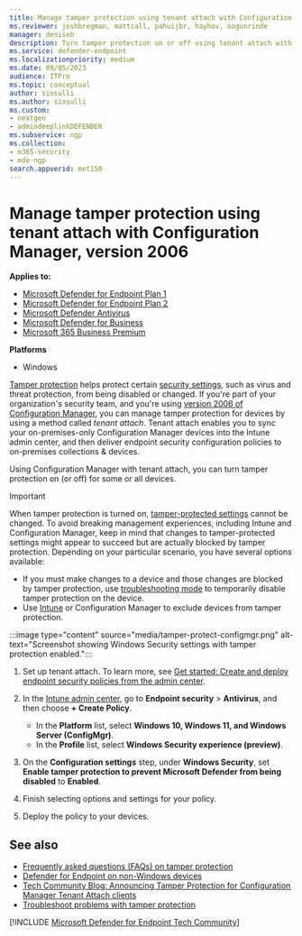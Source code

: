 ```yaml
---
title: Manage tamper protection using tenant attach with Configuration Manager, version 2006
ms.reviewer: joshbregman, mattcall, pahuijbr, hayhov, oogunrinde
manager: deniseb
description: Turn tamper protection on or off using tenant attach with Configuration Manager.
ms.service: defender-endpoint
ms.localizationpriority: medium
ms.date: 09/05/2023
audience: ITPro
ms.topic: conceptual
author: siosulli
ms.author: siosulli
ms.custom: 
- nextgen
- admindeeplinkDEFENDER
ms.subservice: ngp
ms.collection: 
- m365-security
- mde-ngp
search.appverid: met150
---
```


# Manage tamper protection using tenant attach with Configuration Manager, version 2006

**Applies to:**

- [Microsoft Defender for Endpoint Plan 1](https://go.microsoft.com/fwlink/p/?linkid=2154037)
- [Microsoft Defender for Endpoint Plan 2](https://go.microsoft.com/fwlink/p/?linkid=2154037)
- [Microsoft Defender Antivirus](microsoft-defender-antivirus-windows.md)
- [Microsoft Defender for Business](../defender-business/mdb-overview.md)
- [Microsoft 365 Business Premium](../../business-premium/m365bp-overview.md)

**Platforms**
- Windows

[Tamper protection](prevent-changes-to-security-settings-with-tamper-protection.md) helps protect certain [security settings](prevent-changes-to-security-settings-with-tamper-protection.md#what-happens-when-tamper-protection-is-turned-on), such as virus and threat protection, from being disabled or changed. If you're part of your organization's security team, and you're using [version 2006 of Configuration Manager](/mem/configmgr/core/plan-design/changes/whats-new-in-version-2006), you can manage tamper protection for devices by using a method called *tenant attach*. Tenant attach enables you to sync your on-premises-only Configuration Manager devices into the Intune admin center, and then deliver endpoint security configuration policies to on-premises collections & devices. 

Using Configuration Manager with tenant attach, you can turn tamper protection on (or off) for some or all devices. 

> [!IMPORTANT]
> When tamper protection is turned on, [tamper-protected settings](prevent-changes-to-security-settings-with-tamper-protection.md#what-is-tamper-protection) cannot be changed. To avoid breaking management experiences, including Intune and Configuration Manager, keep in mind that changes to tamper-protected settings might appear to succeed but are actually blocked by tamper protection. Depending on your particular scenario, you have several options available: 
> - If you must make changes to a device and those changes are blocked by tamper protection, use [troubleshooting mode](/microsoft-365/security/defender-endpoint/enable-troubleshooting-mode) to temporarily disable tamper protection on the device.
> - Use [Intune](manage-tamper-protection-intune.md) or Configuration Manager to exclude devices from tamper protection. 

:::image type="content" source="media/tamper-protect-configmgr.png" alt-text="Screenshot showing Windows Security settings with tamper protection enabled.":::

1. Set up tenant attach. To learn more, see [Get started: Create and deploy endpoint security policies from the admin center](/mem/configmgr/tenant-attach/endpoint-security-get-started).

2. In the [Intune admin center](https://go.microsoft.com/fwlink/?linkid=2109431), go to **Endpoint security** \> **Antivirus**, and then choose **+ Create Policy**.

   - In the **Platform** list, select **Windows 10, Windows 11, and Windows Server (ConfigMgr)**.
   - In the **Profile** list, select **Windows Security experience (preview)**.

3. On the **Configuration settings** step, under **Windows Security**, set **Enable tamper protection to prevent Microsoft Defender from being disabled** to **Enabled**.

4. Finish selecting options and settings for your policy.

5. Deploy the policy to your devices.

## See also

- [Frequently asked questions (FAQs) on tamper protection](faqs-on-tamper-protection.yml)
- [Defender for Endpoint on non-Windows devices](configure-endpoints-non-windows.md)
- [Tech Community Blog: Announcing Tamper Protection for Configuration Manager Tenant Attach clients](https://techcommunity.microsoft.com/t5/microsoft-endpoint-manager-blog/announcing-tamper-protection-for-configuration-manager-tenant/ba-p/1700246#.X3QLR5Ziqq8.linkedin)
- [Troubleshoot problems with tamper protection](troubleshoot-problems-with-tamper-protection.yml)

[!INCLUDE [Microsoft Defender for Endpoint Tech Community](../includes/defender-mde-techcommunity.md)]
